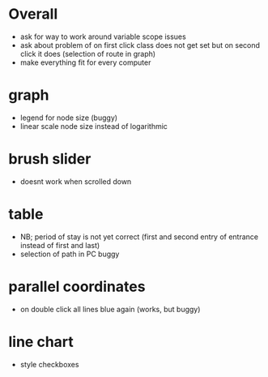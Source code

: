# Overall
- ask for way to work around variable scope issues
- ask about problem of on first click class does not get set but on second click it does (selection of route in graph)
- make everything fit for every computer

# graph
- legend for node size (buggy)
- linear scale node size instead of logarithmic

# brush slider
- doesnt work when scrolled down

# table
- NB; period of stay is not yet correct (first and second entry of entrance instead of first and last)
- selection of path in PC buggy

# parallel coordinates
- on double click all lines blue again (works, but buggy)

# line chart
- style checkboxes
